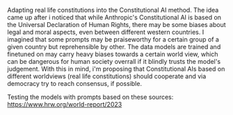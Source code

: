 Adapting real life constitutions into the Constitutional AI method.
The idea came up after i noticed that while Anthropic's Constitutional AI is based on the Universal Declaration of Human Rights, there may be some biases about legal and moral aspects, even between different western countries.
I imagined that some prompts may be praiseworthy for a certain group of a given country but reprehensible by other. The data models are trained and finetuned on may carry heavy biases towards a certain world view, which can be dangerous for
human society overrall if it blindly trusts the model's judgement.
With this in mind, i'm proposing that Constitutional AIs based on different worldviews (real life constitutions) should cooperate and via democracy try to reach consensus, if possible. 

Testing the models with prompts based on these sources:
https://www.hrw.org/world-report/2023
